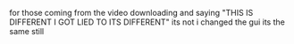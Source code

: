 for those coming from the video downloading and saying "THIS IS DIFFERENT I GOT LIED TO ITS DIFFERENT" its not i changed the gui its the same still

